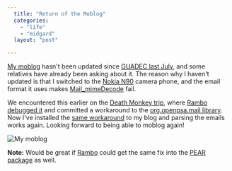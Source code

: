 ```yaml
---
  title: "Return of the Moblog"
  categories: 
    - "life"
    - "midgard"
  layout: "post"

---
```

[My moblog][1] hasn't been updated since [GUADEC last July][2], and some relatives have already been asking about it. The reason why I haven't updated is that I switched to the  [Nokia N90][3] camera phone, and the email format it uses makes [Mail_mimeDecode][4] fail.

We encountered this earlier on the [Death Monkey trip][5], where [Rambo debugged it][6] and committed a workaround to the [org.openpsa.mail library][7]. Now I've installed the [same workaround][8] to my blog and parsing the emails works again. Looking forward to being able to moblog again!

![My moblog](https://s3.eu-central-1.amazonaws.com/bergie-iki-fi/bergie-moblog-20060818.jpg)

__Note:__ Would be great if [Rambo][9] could get the same fix into the [PEAR package][4] as well.

[1]: http://bergie.iki.fi/moblog/
[2]: http://guadec.org/GUADEC2006
[3]: http://www.mobileburn.com/review.jsp?Id=1689
[4]: http://pear.php.net/package/Mail_mimeDecode
[5]: http://www.deathmonkey.org/
[6]: http://www.nemein.com/people/rambo/how-busy-can-one-get--.html
[7]: http://pear.midcom-project.org/index.php?package=org_openpsa_mail
[8]: http://openpsa.tigris.org/source/browse/openpsa/src/NemeinNet_Core.xml?r1=1.48&r2=1.49
[9]: http://www.midgard-project.org/community/whoswho/rambo.html
